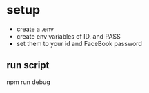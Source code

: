 # setup
- create a .env
- create env variables of ID, and PASS
- set them to your id and FaceBook password

## run script
npm run debug